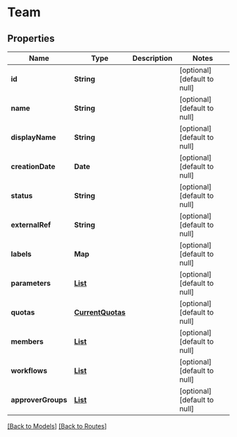 # Team
## Properties

| Name | Type | Description | Notes |
|------------ | ------------- | ------------- | -------------|
| **id** | **String** |  | [optional] [default to null] |
| **name** | **String** |  | [optional] [default to null] |
| **displayName** | **String** |  | [optional] [default to null] |
| **creationDate** | **Date** |  | [optional] [default to null] |
| **status** | **String** |  | [optional] [default to null] |
| **externalRef** | **String** |  | [optional] [default to null] |
| **labels** | **Map** |  | [optional] [default to null] |
| **parameters** | [**List**](AbstractParam.md) |  | [optional] [default to null] |
| **quotas** | [**CurrentQuotas**](CurrentQuotas.md) |  | [optional] [default to null] |
| **members** | [**List**](TeamMember.md) |  | [optional] [default to null] |
| **workflows** | [**List**](WorkflowSummary.md) |  | [optional] [default to null] |
| **approverGroups** | [**List**](ApproverGroup.md) |  | [optional] [default to null] |

[[Back to Models]](../overview#models) [[Back to Routes]](../overview#routes)

